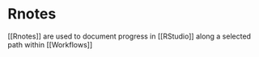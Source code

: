 # Rnotes 
[[Rnotes]] are used to document progress in [[RStudio]] along a selected path within  [[Workflows]]


